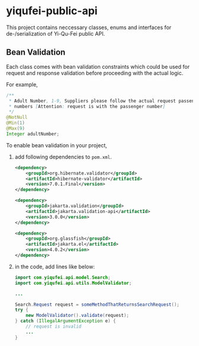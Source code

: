 # yiqufei-public-api

This project contains neccessary classes, enums and interfaces for de-/serialization of Yi-Qu-Fei public API.

## Bean Validation

Each class comes with bean validation constraints which could be used for request and response validation before proceeding with the actual logic.

For example,

```java
/**
 * Adult Number, 1-9, Suppliers please follow the actual request passenger
 * numbers [Attention: request is with the passenger number]
 */
@NotNull
@Min(1)
@Max(9)
Integer adultNumber;
```

To enable bean validation in your project,

1. add following dependencies to `pom.xml`.

    ```xml
    <dependency>
        <groupId>org.hibernate.validator</groupId>
        <artifactId>hibernate-validator</artifactId>
        <version>7.0.1.Final</version>
    </dependency>

    <dependency>
        <groupId>jakarta.validation</groupId>
        <artifactId>jakarta.validation-api</artifactId>
        <version>3.0.0</version>
    </dependency>

    <dependency>
        <groupId>org.glassfish</groupId>
        <artifactId>jakarta.el</artifactId>
        <version>4.0.2</version>
    </dependency>
    ```

1. in the code, add lines like below:

    ```java
    import com.yiqufei.api.model.Search;
    import com.yiqufei.api.utils.ModelValidator;
    
    ...

    Search.Request request = someMethodThatReturnsSearchRequest();
    try {
        new ModelValidator().validate(request);
    } catch (IllegalArgumentException e) {
        // request is invalid
        ...
    }
    ```
